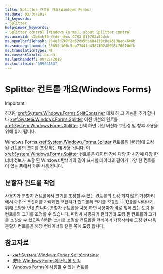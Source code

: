 ```yaml
---
title: Splitter 컨트롤 개요(Windows Forms)
ms.date: 03/30/2017
f1_keywords:
- Splitter
helpviewer_keywords:
- Splitter control [Windows Forms], about Splitter control
ms.assetid: e2b6ab83-dfdd-40ec-9762-850702c82dcb
ms.openlocfilehash: 934efd707f2a52da5ba604139c8e4510aad4606b
ms.sourcegitcommit: 68653db98c5ea7744fd438710248935f70020dfb
ms.translationtype: MT
ms.contentlocale: ko-KR
ms.lasthandoff: 08/22/2019
ms.locfileid: "69964453"
---
```

# <a name="splitter-control-overview-windows-forms"></a>Splitter 컨트롤 개요(Windows Forms)
> [!IMPORTANT]
> 하지만 <xref:System.Windows.Forms.SplitContainer> 대체 하 고 기능을 추가 합니다 <xref:System.Windows.Forms.Splitter> 이전 버전의 컨트롤 <xref:System.Windows.Forms.Splitter> 선택 하면 이전 버전과 호환성 및 향후 사용을 위해 유지 됩니다.  
  
 Windows Forms <xref:System.Windows.Forms.Splitter> 컨트롤은 런타임에 도킹 된 컨트롤의 크기를 조정 하는 데 사용 됩니다. 이 <xref:System.Windows.Forms.Splitter> 컨트롤은 데이터 창에 다양 한 시간에 다양 한 너비 정보가 포함 된 Windows 탐색기와 같이 표시할 데이터의 길이가 다양 한 컨트롤이 있는 폼에서 자주 사용 됩니다.  
  
## <a name="working-with-the-splitter-control"></a>분할자 컨트롤 작업  
 사용자가 분할자 컨트롤에서 크기를 조정할 수 있는 컨트롤의 도킹 되지 않은 가장자리에서 마우스 포인터를 가리키면 포인터가 컨트롤의 크기를 조정할 수 있음을 나타내기 위해 모양을 변경 합니다. 분할자 컨트롤을 사용 하면 사용자가 바로 앞에 있는 도킹 된 컨트롤의 크기를 조정할 수 있습니다. 따라서 사용자가 런타임에 도킹 된 컨트롤의 크기를 조정할 수 있도록 하려면 크기를 조정할 컨트롤을 컨테이너 가장자리에 도킹 한 다음 분할자 컨트롤을 해당 컨테이너의 같은 쪽에 도킹 합니다.  
  
## <a name="see-also"></a>참고자료

- <xref:System.Windows.Forms.SplitContainer>
- [방법: Windows Forms에 컨트롤 도킹](how-to-dock-controls-on-windows-forms.md)
- [Windows Forms에 사용할 수 있는 컨트롤](controls-to-use-on-windows-forms.md)

